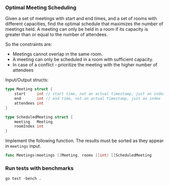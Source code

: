 ### Optimal Meeting Scheduling

Given a set of meetings with start and end times, and a set of rooms with different capacities, find the optimal schedule that maximizes the number of meetings held. A meeting can only be held in a room if its capacity is greater than or equal to the number of attendees.

So the constraints are:
- Meetings cannot overlap in the same room.
- A meeting can only be scheduled in a room with sufficient capacity.
- In case of a conflict - prioritize the meeting with the higher number of attendees

Input/Output structs:

```go
type Meeting struct {
	start     int // start time, not an actual timestamp, just an index
	end       int // end time, not an actual timestamp, just an index
	attendees int
}

type ScheduledMeeting struct {
	meeting   Meeting
	roomIndex int
}
```

Implement the following function. The results must be sorted as they appear in `meetings` input.

```go
func Meetings(meetings []Meeting, rooms []int) []ScheduledMeeting
```

### Run tests with benchmarks

```
go test -bench .
```
